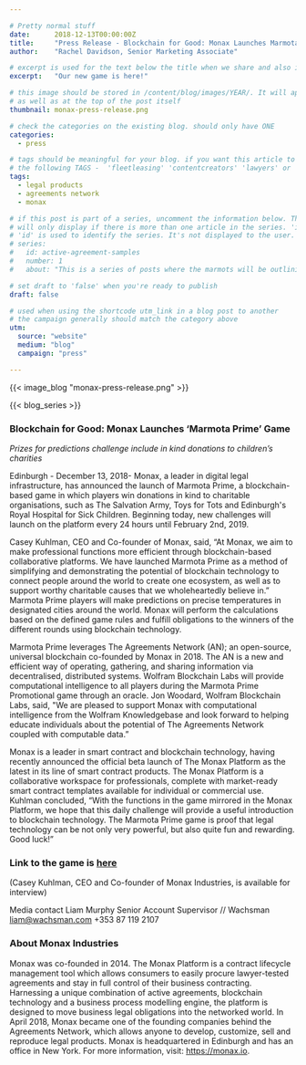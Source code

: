 ```yaml
---

# Pretty normal stuff
date:      2018-12-13T00:00:00Z
title:     "Press Release - Blockchain for Good: Monax Launches Marmota Prime"
author:    "Rachel Davidson, Senior Marketing Associate"

# excerpt is used for the text below the title when we share and also is the summary of the post on https://monax.io/blog
excerpt:   "Our new game is here!"

# this image should be stored in /content/blog/images/YEAR/. It will appear as a thumbnail on any listings,
# as well as at the top of the post itself
thumbnail: monax-press-release.png

# check the categories on the existing blog. should only have ONE
categories:
  - press

# tags should be meaningful for your blog. if you want this article to show on a 'use case' page, you can use
# the following TAGS -  'fleetleasing' 'contentcreators' 'lawyers' or 'corporate'
tags:
  - legal products
  - agreements network
  - monax

# if this post is part of a series, uncomment the information below. The 'article series' box
# will only display if there is more than one article in the series. 'id', 'number' and 'about' all must be present.
# 'id' is used to identify the series. It's not displayed to the user.
# series:
#   id: active-agreement-samples
#   number: 1
#   about: "This is a series of posts where the marmots will be outlining how the Monax Platform and the Agreements Network can be used in harmony to create the legal products of the future."

# set draft to 'false' when you're ready to publish
draft: false

# used when using the shortcode utm_link in a blog post to another
# the campaign generally should match the category above
utm:
  source: "website"
  medium: "blog"
  campaign: "press"

---
```


<!-- In general the filename below should match thumbnail category above -->
{{< image_blog "monax-press-release.png" >}}

<!-- if this article is part of a series, related articles will automatically appear here -->
{{< blog_series >}}

<!-- Content markdown here - first title on page is auto generated from title in frontmatter -->
### Blockchain for Good: Monax Launches ‘Marmota Prime’ Game

*Prizes for predictions challenge include in kind donations to children’s charities*

Edinburgh - December 13, 2018- Monax, a leader in digital legal infrastructure, has announced the launch of Marmota Prime, a blockchain-based game in which players win donations in kind to charitable organisations, such as The Salvation Army, Toys for Tots and Edinburgh's Royal Hospital for Sick Children. Beginning today, new challenges will launch on the platform every 24 hours until February 2nd, 2019. 

Casey Kuhlman, CEO and Co-founder of Monax, said, “At Monax, we aim to make professional functions more efficient through blockchain-based collaborative platforms. We have launched Marmota Prime as a method of simplifying and demonstrating the potential of blockchain technology to connect people around the world to create one ecosystem, as well as to support worthy charitable causes that we wholeheartedly believe in.” 
Marmota Prime players will make predictions on precise temperatures in designated cities around the world. Monax will perform the calculations based on the defined game rules and fulfill obligations to the winners of the different rounds using blockchain technology. 

Marmota Prime leverages The Agreements Network (AN); an open-source, universal blockchain co-founded by Monax in 2018. The AN is a new and efficient way of operating, gathering, and sharing information via decentralised, distributed systems. Wolfram Blockchain Labs will provide computational intelligence to all players during the Marmota Prime Promotional game through an oracle.
Jon Woodard, Wolfram Blockchain Labs, said, "We are pleased to support Monax with computational intelligence from the Wolfram Knowledgebase and look forward to helping educate individuals about the potential of The Agreements Network coupled with computable data.” 

Monax is a leader in smart contract and blockchain technology, having recently announced the official beta launch of The Monax Platform as the latest in its line of smart contract products. The Monax Platform is a collaborative workspace for professionals, complete with market-ready smart contract templates available for individual or commercial use. 
Kuhlman concluded, “With the functions in the game mirrored in the Monax Platform, we hope that this daily challenge will provide a useful introduction to blockchain technology. The Marmota Prime game is proof that legal technology can be not only very powerful, but also quite fun and rewarding. Good luck!”

### Link to the game is [here](https://app.monax.io/marmota-prime)

(Casey Kuhlman, CEO and Co-founder of Monax Industries, is available for interview) 

Media contact
Liam Murphy
Senior Account Supervisor // Wachsman
liam@wachsman.com
+353 87 119 2107

### About Monax Industries

Monax was co-founded in 2014. The Monax Platform is a contract lifecycle management tool which allows consumers to easily procure lawyer-tested agreements and stay in full control of their business contracting. Harnessing a unique combination of active agreements, blockchain technology and a business process modelling engine, the platform is designed to move business legal obligations into the networked world. In April 2018, Monax became one of the founding companies behind the Agreements Network, which allows anyone to develop, customize, sell and reproduce legal products. Monax is headquartered in Edinburgh and has an office in New York. For more information, visit: https://monax.io. 
